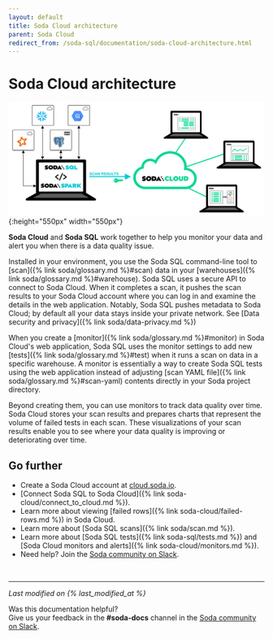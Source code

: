 ```yaml
---
layout: default
title: Soda Cloud architecture
parent: Soda Cloud
redirect_from: /soda-sql/documentation/soda-cloud-architecture.html
---
```


# Soda Cloud architecture

![scan-anatomy](/assets/images/soda-cloud-arch.png){:height="550px" width="550px"}

**Soda Cloud** and **Soda SQL** work together to help you monitor your data and alert you when there is a data quality issue.

Installed in your environment, you use the Soda SQL command-line tool to [scan]({% link soda/glossary.md %}#scan) data in your [warehouses]({% link soda/glossary.md %}#warehouse). Soda SQL uses a secure API to connect to Soda Cloud. When it completes a scan, it pushes the scan results to your Soda Cloud account where you can log in and examine the details in the web application. Notably, Soda SQL pushes metadata to Soda Cloud; by default all your data stays inside your private network. See [Data security and privacy]({% link soda/data-privacy.md %})

When you create a [monitor]({% link soda/glossary.md %}#monitor) in Soda Cloud's web application, Soda SQL uses the monitor settings to add new [tests]({% link soda/glossary.md %}#test) when it runs a scan on data in a specific warehouse. A monitor is essentially a way to create Soda SQL tests using the web application instead of adjusting [scan YAML file]({% link soda/glossary.md %}#scan-yaml) contents directly in your Soda project directory.

Beyond creating them, you can use monitors to track data quality over time. Soda Cloud stores your scan results and prepares charts that represent the volume of failed tests in each scan. These visualizations of your scan results enable you to see where your data quality is improving or deteriorating over time.

## Go further

* Create a Soda Cloud account at [cloud.soda.io](https://cloud.soda.io/signup).
* [Connect Soda SQL to Soda Cloud]({% link soda-cloud/connect_to_cloud.md %}).
* Learn more about viewing [failed rows]({% link soda-cloud/failed-rows.md %}) in Soda Cloud.
* Learn more about [Soda SQL scans]({% link soda/scan.md %}).
* Learn more about [Soda SQL tests]({% link soda-sql/tests.md %}) and [Soda Cloud monitors and alerts]({% link soda-cloud/monitors.md %}).
* Need help? Join the <a href="http://community.soda.io/slack" target="_blank"> Soda community on Slack</a>.

<br />

---
*Last modified on {% last_modified_at %}*

Was this documentation helpful? <br /> Give us your feedback in the **#soda-docs** channel in the <a href="http://community.soda.io/slack" target="_blank"> Soda community on Slack</a>.